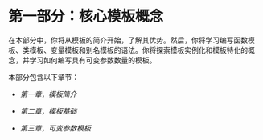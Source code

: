 # 第一部分：核心模板概念

在本部分中，你将从模板的简介开始，了解其优势。然后，你将学习编写函数模板、类模板、变量模板和别名模板的语法。你将探索模板实例化和模板特化的概念，并学习如何编写具有可变参数数量的模板。

本部分包含以下章节：

+   *第一章*，*模板简介*

+   *第二章*，*模板基础*

+   *第三章*，*可变参数模板*
